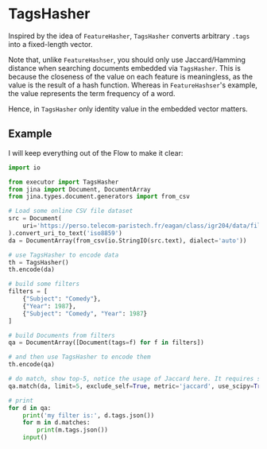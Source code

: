# TagsHasher

Inspired by the idea of `FeatureHasher`, `TagsHasher` converts arbitrary `.tags` into a fixed-length vector.

Note that, unlike `FeatureHashser`, you should only use Jaccard/Hamming distance when searching documents embedded via `TagsHasher`. This is because the closeness of the value on each feature is meaningless, as the value is the result of a hash function. Whereas in `FeatureHashser`'s example, the value represents the term frequency of a word. 

Hence, in `TagsHasher` only identity value in the embedded vector matters.

## Example

I will keep everything out of the Flow to make it clear:

```python
import io

from executor import TagsHasher
from jina import Document, DocumentArray
from jina.types.document.generators import from_csv

# Load some online CSV file dataset
src = Document(
    uri='https://perso.telecom-paristech.fr/eagan/class/igr204/data/film.csv'
).convert_uri_to_text('iso8859')
da = DocumentArray(from_csv(io.StringIO(src.text), dialect='auto'))

# use TagsHasher to encode data
th = TagsHasher()
th.encode(da)

# build some filters
filters = [
    {"Subject": "Comedy"},
    {"Year": 1987},
    {"Subject": "Comedy", "Year": 1987}
]

# build Documents from filters
qa = DocumentArray([Document(tags=f) for f in filters])

# and then use TagsHasher to encode them
th.encode(qa)

# do match, show top-5, notice the usage of Jaccard here. It requires scipy as jaccard is not natively supported by Jina
qa.match(da, limit=5, exclude_self=True, metric='jaccard', use_scipy=True)

# print
for d in qa:
    print('my filter is:', d.tags.json())
    for m in d.matches:
        print(m.tags.json())
    input()

```

